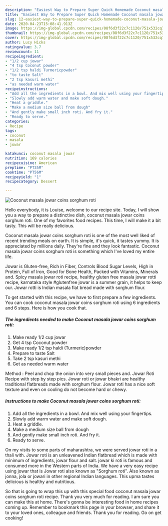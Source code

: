 ```yaml
---
description: "Easiest Way to Prepare Super Quick Homemade Coconut masala jowar coins sorghum roti"
title: "Easiest Way to Prepare Super Quick Homemade Coconut masala jowar coins sorghum roti"
slug: 12-easiest-way-to-prepare-super-quick-homemade-coconut-masala-jowar-coins-sorghum-roti
date: 2020-04-23T15:08:41.913Z
image: https://img-global.cpcdn.com/recipes/08f6d3f22c7c1120/751x532cq70/coconut-masala-jowar-coins-sorghum-roti-recipe-main-photo.jpg
thumbnail: https://img-global.cpcdn.com/recipes/08f6d3f22c7c1120/751x532cq70/coconut-masala-jowar-coins-sorghum-roti-recipe-main-photo.jpg
cover: https://img-global.cpcdn.com/recipes/08f6d3f22c7c1120/751x532cq70/coconut-masala-jowar-coins-sorghum-roti-recipe-main-photo.jpg
author: Lucy Hicks
ratingvalue: 3.7
reviewcount: 11
recipeingredient:
- "1/2 cup jowar"
- "4 tsp Coconut powder"
- "1/2 tsp haldi Turmericpowder"
- "to taste Salt"
- "2 tsp kasuri methi"
- "as needed warm water"
recipeinstructions:
- "Add all the ingredients in a bowl. And mix well using your fingertips."
- "Slowly add warm water and make soft dough."
- "Heat a griddle."
- "Make a medium size ball from dough"
- "And gently make small inch roti. And fry it."
- "Ready to serve."
categories:
- Recipe
tags:
- coconut
- masala
- jowar

katakunci: coconut masala jowar 
nutrition: 169 calories
recipecuisine: American
preptime: "PT35M"
cooktime: "PT56M"
recipeyield: "1"
recipecategory: Dessert

---
```



![Coconut masala jowar coins sorghum roti](https://img-global.cpcdn.com/recipes/08f6d3f22c7c1120/751x532cq70/coconut-masala-jowar-coins-sorghum-roti-recipe-main-photo.jpg)

Hello everybody, it is Louise, welcome to our recipe site. Today, I will show you a way to prepare a distinctive dish, coconut masala jowar coins sorghum roti. One of my favorites food recipes. This time, I will make it a bit tasty. This will be really delicious.

Coconut masala jowar coins sorghum roti is one of the most well liked of recent trending meals on earth. It is simple, it's quick, it tastes yummy. It is appreciated by millions daily. They're fine and they look fantastic. Coconut masala jowar coins sorghum roti is something which I've loved my entire life.

Jowar is Gluten-free, Rich in Fiber, Controls Blood Sugar Levels, High in Protein, Full of Iron, Good for Bone Health, Packed with Vitamins, Minerals and. Spicy masala jowar roti recipe, healthy gluten free masala jowar rotti recipe, karnataka style #glutenfree jowar is a summer grain, it helps to keep our. Jowar rotti is Indian masala flat bread made with sorghum flour.


To get started with this recipe, we have to first prepare a few ingredients. You can cook coconut masala jowar coins sorghum roti using 6 ingredients and 6 steps. Here is how you cook that.

##### The ingredients needed to make Coconut masala jowar coins sorghum roti:

1. Make ready 1/2 cup jowar
1. Get 4 tsp Coconut powder
1. Make ready 1/2 tsp haldi (Turmeric)powder
1. Prepare to taste Salt
1. Take 2 tsp kasuri methi
1. Get as needed warm water


Method : Peel and chop the onion into very small pieces and. Jowar Roti Recipe with step by step pics. Jowar roti or jowar bhakri are healthy traditional flatbreads made with sorghum flour. Jowar roti has a nice soft texture and even on cooling do not become hard or chewy. 

##### Instructions to make Coconut masala jowar coins sorghum roti:

1. Add all the ingredients in a bowl. And mix well using your fingertips.
1. Slowly add warm water and make soft dough.
1. Heat a griddle.
1. Make a medium size ball from dough
1. And gently make small inch roti. And fry it.
1. Ready to serve.


On my visits to some parts of maharashtra, we were served jowar roti in a thali with. Jowar roti is an unleavened Indian flatbread which is made with minimum of ingredients, jowar flour and salt. jowar ki roti is famous and consumed more in the Western parts of India. We have a very easy recipe using jowar that is Jowar roti also known as &#34;Sorghum roti&#34;. Also known as jonna, jola or jowari in other regional Indian languages. This upma tastes delicious is healthy and nutritious. 

So that is going to wrap this up with this special food coconut masala jowar coins sorghum roti recipe. Thank you very much for reading. I am sure you can make this at home. There's gonna be interesting food in home recipes coming up. Remember to bookmark this page in your browser, and share it to your loved ones, colleague and friends. Thank you for reading. Go on get cooking!
